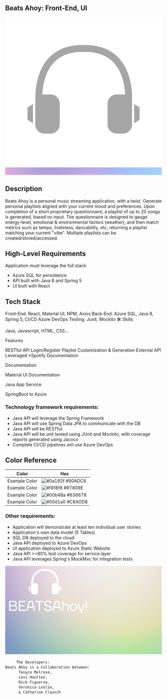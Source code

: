 ## Beats Ahoy: Front-End, UI

   ![](baAssets/img2.svg)

## Description
Beats Ahoy is a personal music streaming application, with a twist. Generate personal playlists aligned with your current mood and preferences. Upon completion of a short proprietary questionnaire, a playlist of up to 20 songs is generated, based on input. The questionnaire is designed to gauge energy-level, emotional & environmental factors (weather), and then match metrics such as tempo, liveliness, dancability, etc, returning a playlist matching your current "vibe".  Multiple playlists can be created/stored/accessed.


## High-Level Requirements

Application must leverage the full stack:

-   Azure SQL for persistence
-   API built with Java 8 and Spring 5
-   UI built with React

## Tech Stack

Front-End: React, Material UI, NPM, Axios
Back-End: Azure SQL, Java 8, Spring 5, CI/CD Azure DevOps
Testing: Junit, Mockito
🛠 Skills

Java, Javascript, HTML, CSS...

Features

RESTful API
Login/Register
Playlist Customization & Generation
External API Leveraged *Spotify
Documentation

Documentation

Material UI Documentation

Java App Service

SpringBoot to Azure

### Technology framework requirements:

-   Java API will leverage the Spring Framework
-   Java API will use Spring Data JPA to communicate with the DB
-   Java API will be RESTful
-   Java API will be unit tested using JUnit and Mockito, with coverage reports generated using Jacoco
-   Complete CI/CD pipelines will use Azure DevOps

## Color Reference

| Color             | Hex                                                                |
| ----------------- | ------------------------------------------------------------------ |
| Example Color | ![#0a192f](https://via.placeholder.com/10/0a192f?text=+) #90ADC6 |
| Example Color | ![#f8f8f8](https://via.placeholder.com/10/f8f8f8?text=+) #97809E |
| Example Color | ![#00b48a](https://via.placeholder.com/10/00b48a?text=+) #636678 |
| Example Color | ![#00d1a0](https://via.placeholder.com/10/00b48a?text=+) #C8AOD8 |


### Other requirements:

-   Application will demonstrate at least ten individual user stories
-   Application's own data model (5 Tables)
-   SQL DB deployed to the cloud
-   Java API deployed to Azure DevOps
-   UI application deployed to Azure Static Website 
-   Java API >=80% test coverage for service layer 
-   Java API leverages Spring's MockMvc for integration tests 

![](baAssets/BeatsAhoyPPT.svg)

         The Developers: 
    Beats Ahoy is a Collaboration between: 
          Tenyce Melrose,
          Levi Houlton,
          Rick Figueroa,
          Veronica Leslie, 
          & Catherine Claunch
